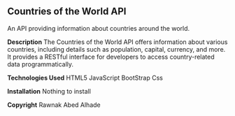 ## Countries of the World API

An API providing information about countries around the world.

**Description**
The Countries of the World API offers information about various countries, including details such as population, capital, currency, and more. It provides a RESTful interface for developers to access country-related data programmatically.

**Technologies Used**
HTML5
JavaScript
BootStrap
Css

**Installation**
Nothing to install

**Copyright**
Rawnak Abed Alhade
